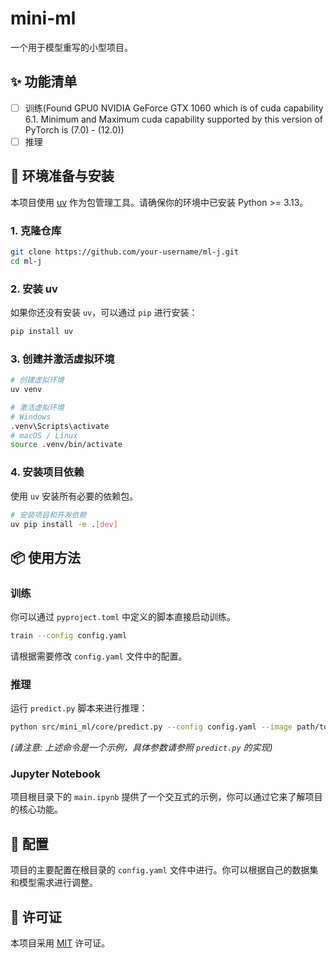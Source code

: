 # mini-ml

一个用于模型重写的小型项目。

## ✨ 功能清单

- [ ] 训练(Found GPU0 NVIDIA GeForce GTX 1060 which is of cuda capability 6.1.
    Minimum and Maximum cuda capability supported by this version of PyTorch is
    (7.0) - (12.0))
- [ ] 推理

## 🚀 环境准备与安装

本项目使用 [uv](https://github.com/astral-sh/uv) 作为包管理工具。请确保你的环境中已安装 Python >= 3.13。

### **1. 克隆仓库**

```bash
git clone https://github.com/your-username/ml-j.git
cd ml-j
```

### **2. 安装 uv**

如果你还没有安装 `uv`，可以通过 `pip` 进行安装：

```bash
pip install uv
```

### **3. 创建并激活虚拟环境**

```bash
# 创建虚拟环境
uv venv

# 激活虚拟环境
# Windows
.venv\Scripts\activate
# macOS / Linux
source .venv/bin/activate
```

### **4. 安装项目依赖**

使用 `uv` 安装所有必要的依赖包。

```bash
# 安装项目和开发依赖
uv pip install -e .[dev]
```

## 📦 使用方法

### 训练

你可以通过 `pyproject.toml` 中定义的脚本直接启动训练。

```bash
train --config config.yaml
```

请根据需要修改 `config.yaml` 文件中的配置。

### 推理

运行 `predict.py` 脚本来进行推理：

```bash
python src/mini_ml/core/predict.py --config config.yaml --image path/to/your/image.jpg
```

*(请注意: 上述命令是一个示例，具体参数请参照 `predict.py` 的实现)*

### Jupyter Notebook

项目根目录下的 `main.ipynb` 提供了一个交互式的示例，你可以通过它来了解项目的核心功能。

## 📝 配置

项目的主要配置在根目录的 `config.yaml` 文件中进行。你可以根据自己的数据集和模型需求进行调整。

## 📄 许可证

本项目采用 [MIT](LICENSE) 许可证。
